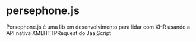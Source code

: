 # persephone.js  
Persephone.js é uma lib em desenvolvimento para lidar com XHR usando a API nativa XMLHTTPRequest do JaajScript
